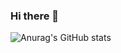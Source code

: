 ### Hi there 👋

<!-- <div align="left"> <img height="137px" src="https://github-readme-stats.vercel.app/api?username=Clincat&hide_title=true&hide_border=true&show_icons=trueline_height=21&text_color=000&icon_color=000&bg_color=0,ea6161,ffc64d,fffc4d,52fa5a&theme=radical" /> </div> -->

![Anurag's GitHub stats](https://github-readme-stats.vercel.app/api?username=Clincat&show_icons=true&theme=gruvbox)

<!--
**CLincat/Clincat** is a ✨ _special_ ✨ repository because its `README.md` (this file) appears on your GitHub profile.

Here are some ideas to get you started:

- 🔭 I’m currently working on ...
- 🌱 I’m currently learning ...
- 👯 I’m looking to collaborate on ...
- 🤔 I’m looking for help with ...
- 💬 Ask me about ...
- 📫 How to reach me: ...
- 😄 Pronouns: ...
- ⚡ Fun fact: ...
-->
